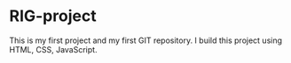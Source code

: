 # RIG-project
This is my first project and my first GIT repository. I build this project using HTML, CSS, JavaScript.
